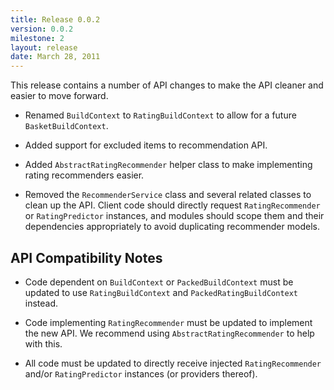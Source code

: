 ```yaml
---
title: Release 0.0.2
version: 0.0.2
milestone: 2
layout: release
date: March 28, 2011
---
```



This release contains a number of API changes to make the API
cleaner and easier to move forward.

-   Renamed `BuildContext` to `RatingBuildContext` to allow
    for a future `BasketBuildContext`.

-   Added support for excluded items to recommendation API.

-   Added `AbstractRatingRecommender` helper class to make
    implementing rating recommenders easier.

-   Removed the `RecommenderService` class and several related
    classes to clean up the API.  Client code should directly request
    `RatingRecommender` or `RatingPredictor` instances, and
    modules should scope them and their dependencies appropriately to
    avoid duplicating recommender models.

## API Compatibility Notes

-   Code dependent on `BuildContext` or `PackedBuildContext`
    must be updated to use `RatingBuildContext` and
    `PackedRatingBuildContext` instead.

-   Code implementing `RatingRecommender` must be updated to
    implement the new API.  We recommend using
    `AbstractRatingRecommender` to help with this.

-   All code must be updated to directly receive injected
    `RatingRecommender` and/or `RatingPredictor` instances
    (or providers thereof).
